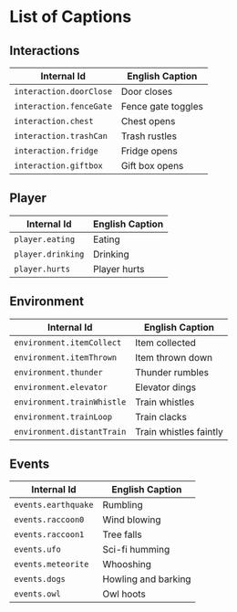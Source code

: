 # List of Captions

## Interactions

| Internal Id | English Caption |
|-|-|
| `interaction.doorClose` | Door closes |
| `interaction.fenceGate` | Fence gate toggles |
| `interaction.chest` | Chest opens |
| `interaction.trashCan` | Trash rustles |
| `interaction.fridge` | Fridge opens |
| `interaction.giftbox` | Gift box opens |

## Player

| Internal Id | English Caption |
|-|-|
| `player.eating` | Eating |
| `player.drinking` | Drinking |
| `player.hurts` | Player hurts |

## Environment

| Internal Id | English Caption |
|-|-|
| `environment.itemCollect` | Item collected |
| `environment.itemThrown` | Item thrown down |
| `environment.thunder` | Thunder rumbles |
| `environment.elevator` | Elevator dings |
| `environment.trainWhistle` | Train whistles |
| `environment.trainLoop` | Train clacks |
| `environment.distantTrain` | Train whistles faintly |

## Events

| Internal Id | English Caption |
|-|-|
| `events.earthquake` | Rumbling |
| `events.raccoon0` | Wind blowing |
| `events.raccoon1` | Tree falls |
| `events.ufo` | Sci-fi humming |
| `events.meteorite` | Whooshing |
| `events.dogs` | Howling and barking |
| `events.owl` | Owl hoots |